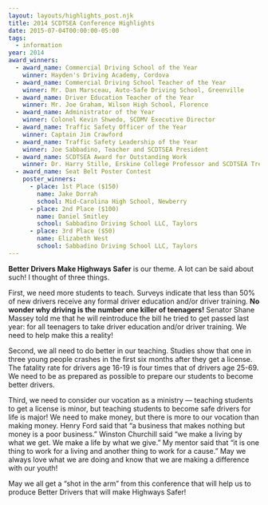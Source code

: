 ```yaml
---
layout: layouts/highlights_post.njk
title: 2014 SCDTSEA Conference Highlights
date: 2015-07-04T00:00:00-05:00
tags:
  - information
year: 2014
award_winners:
  - award_name: Commercial Driving School of the Year
    winner: Hayden's Driving Academy, Cordova
  - award_name: Commercial Driving School Teacher of the Year
    winner: Mr. Dan Marsceau, Auto-Safe Driving School, Greenville
  - award_name: Driver Education Teacher of the Year
    winner: Mr. Joe Graham, Wilson High School, Florence
  - award_name: Administrator of the Year
    winner: Colonel Kevin Shwedo, SCDMV Executive Director
  - award_name: Traffic Safety Officer of the Year
    winner: Captain Jim Crawford
  - award_name: Traffic Safety Leadership of the Year
    winner: Joe Sabbadino, Teacher and SCDTSEA President
  - award_name: SCDTSEA Award for Outstanding Work
    winner: Dr. Harry Stille, Erskine College Professor and SCDTSEA Treasurer
  - award_name: Seat Belt Poster Contest
    poster_winners:
      - place: 1st Place ($150)
        name: Jake Dorrah
        school: Mid-Carolina High School, Newberry
      - place: 2nd Place ($100)
        name: Daniel Smitley
        school: Sabbadino Driving School LLC, Taylors
      - place: 3rd Place ($50)
        name: Elizabeth West
        school: Sabbadino Driving School LLC, Taylors
---
```

**Better Drivers Make Highways Safer** is our theme. A lot can be said about such! I thought of three things.

First, we need more students to teach. Surveys indicate that less than 50% of new drivers receive any formal driver education and/or driver training. **No wonder why driving is the number one killer of teenagers!** Senator Shane Massey told me that he will reintroduce the bill he tried to get passed last year: for all teenagers to take driver education and/or driver training. We need to help make this a reality!

Second, we all need to do better in our teaching. Studies show that one in three young people crashes in the first six months after they get a license. The fatality rate for drivers age 16-19 is four times that of drivers age 25-69. We need to be as prepared as possible to prepare our students to become better drivers.

Third, we need to consider our vocation as a ministry — teaching students to get a license is minor, but teaching students to become safe drivers for life is major! We need to make money, but there is more to our vocation than making money. Henry Ford said that &ldquo;a business that makes nothing but money is a poor business.&rdquo; Winston Churchill said &ldquo;we make a living by what we get. We make a life by what we give.&rdquo; My mentor said that &ldquo;it is one thing to work for a living and another thing to work for a cause.&rdquo; May we always love what we are doing and know that we are making a difference with our youth!

May we all get a &ldquo;shot in the arm&rdquo; from this conference that will help us to produce Better Drivers that will make Highways Safer!
